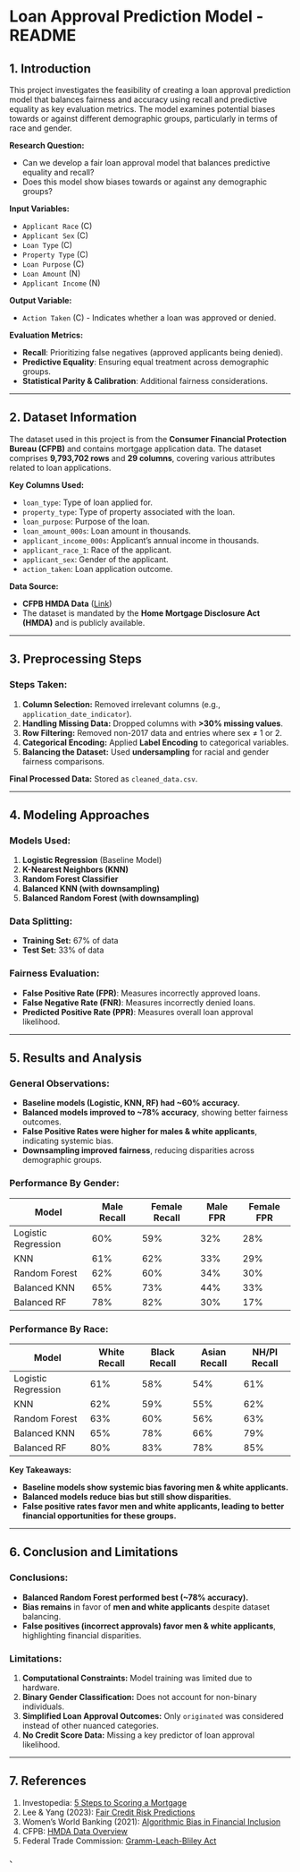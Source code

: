# Loan Approval Prediction Model - README

## 1. Introduction
This project investigates the feasibility of creating a loan approval prediction model that balances fairness and accuracy using recall and predictive equality as key evaluation metrics. The model examines potential biases towards or against different demographic groups, particularly in terms of race and gender.

**Research Question:**
- Can we develop a fair loan approval model that balances predictive equality and recall?
- Does this model show biases towards or against any demographic groups?

**Input Variables:**
- `Applicant Race` (C)
- `Applicant Sex` (C)
- `Loan Type` (C)
- `Property Type` (C)
- `Loan Purpose` (C)
- `Loan Amount` (N)
- `Applicant Income` (N)

**Output Variable:**
- `Action Taken` (C) - Indicates whether a loan was approved or denied.

**Evaluation Metrics:**
- **Recall**: Prioritizing false negatives (approved applicants being denied).
- **Predictive Equality**: Ensuring equal treatment across demographic groups.
- **Statistical Parity & Calibration**: Additional fairness considerations.

---

## 2. Dataset Information
The dataset used in this project is from the **Consumer Financial Protection Bureau (CFPB)** and contains mortgage application data. The dataset comprises **9,793,702 rows** and **29 columns**, covering various attributes related to loan applications.

**Key Columns Used:**
- `loan_type`: Type of loan applied for.
- `property_type`: Type of property associated with the loan.
- `loan_purpose`: Purpose of the loan.
- `loan_amount_000s`: Loan amount in thousands.
- `applicant_income_000s`: Applicant’s annual income in thousands.
- `applicant_race_1`: Race of the applicant.
- `applicant_sex`: Gender of the applicant.
- `action_taken`: Loan application outcome.

**Data Source:**
- **CFPB HMDA Data** ([Link](https://www.consumerfinance.gov/data-research/hmda/historic-data/?geo=nationwide&records=all-records&field_descriptions=codes))
- The dataset is mandated by the **Home Mortgage Disclosure Act (HMDA)** and is publicly available.

---

## 3. Preprocessing Steps
### Steps Taken:
1. **Column Selection:** Removed irrelevant columns (e.g., `application_date_indicator`).
2. **Handling Missing Data:** Dropped columns with **>30% missing values**.
3. **Row Filtering:** Removed non-2017 data and entries where sex ≠ 1 or 2.
4. **Categorical Encoding:** Applied **Label Encoding** to categorical variables.
5. **Balancing the Dataset:** Used **undersampling** for racial and gender fairness comparisons.

**Final Processed Data:** Stored as `cleaned_data.csv`.

---

## 4. Modeling Approaches
### Models Used:
1. **Logistic Regression** (Baseline Model)
2. **K-Nearest Neighbors (KNN)**
3. **Random Forest Classifier**
4. **Balanced KNN (with downsampling)**
5. **Balanced Random Forest (with downsampling)**

### Data Splitting:
- **Training Set:** 67% of data
- **Test Set:** 33% of data

### Fairness Evaluation:
- **False Positive Rate (FPR)**: Measures incorrectly approved loans.
- **False Negative Rate (FNR)**: Measures incorrectly denied loans.
- **Predicted Positive Rate (PPR)**: Measures overall loan approval likelihood.

---

## 5. Results and Analysis
### General Observations:
- **Baseline models (Logistic, KNN, RF) had ~60% accuracy.**
- **Balanced models improved to ~78% accuracy**, showing better fairness outcomes.
- **False Positive Rates were higher for males & white applicants**, indicating systemic bias.
- **Downsampling improved fairness**, reducing disparities across demographic groups.

### Performance By Gender:
| Model | Male Recall | Female Recall | Male FPR | Female FPR |
|-------|------------|--------------|---------|---------|
| Logistic Regression | 60% | 59% | 32% | 28% |
| KNN | 61% | 62% | 33% | 29% |
| Random Forest | 62% | 60% | 34% | 30% |
| Balanced KNN | 65% | 73% | 44% | 33% |
| Balanced RF | 78% | 82% | 30% | 17% |

### Performance By Race:
| Model | White Recall | Black Recall | Asian Recall | NH/PI Recall |
|-------|------------|--------------|-------------|--------------|
| Logistic Regression | 61% | 58% | 54% | 61% |
| KNN | 62% | 59% | 55% | 62% |
| Random Forest | 63% | 60% | 56% | 63% |
| Balanced KNN | 65% | 78% | 66% | 79% |
| Balanced RF | 80% | 83% | 78% | 85% |

**Key Takeaways:**
- **Baseline models show systemic bias favoring men & white applicants.**
- **Balanced models reduce bias but still show disparities.**
- **False positive rates favor men and white applicants, leading to better financial opportunities for these groups.**

---

## 6. Conclusion and Limitations
### Conclusions:
- **Balanced Random Forest performed best (~78% accuracy).**
- **Bias remains** in favor of **men and white applicants** despite dataset balancing.
- **False positives (incorrect approvals) favor men & white applicants**, highlighting financial disparities.

### Limitations:
1. **Computational Constraints:** Model training was limited due to hardware.
2. **Binary Gender Classification:** Does not account for non-binary individuals.
3. **Simplified Loan Approval Outcomes:** Only `originated` was considered instead of other nuanced categories.
4. **No Credit Score Data:** Missing a key predictor of loan approval likelihood.

---

## 7. References
1. Investopedia: [5 Steps to Scoring a Mortgage](https://www.investopedia.com/articles/mortgages-real-estate/08/mortgage-candidate.asp)
2. Lee & Yang (2023): [Fair Credit Risk Predictions](https://papers.ssrn.com/sol3/papers.cfm?abstract_id=4602450)
3. Women’s World Banking (2021): [Algorithmic Bias in Financial Inclusion](https://www.womensworldbanking.org/wp-content/uploads/2021/02/2021_Algorithmic_Bias_Report.pdf)
4. CFPB: [HMDA Data Overview](https://www.consumerfinance.gov/data-research/hmda/)
5. Federal Trade Commission: [Gramm-Leach-Bliley Act](https://www.ftc.gov/business-guidance/resources/how-comply-privacy-consumer-financial-information-rule-gramm-leach-bliley-act)

、

